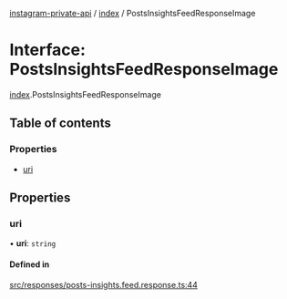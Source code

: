 [instagram-private-api](../../README.md) / [index](../../modules/index.md) / PostsInsightsFeedResponseImage

# Interface: PostsInsightsFeedResponseImage

[index](../../modules/index.md).PostsInsightsFeedResponseImage

## Table of contents

### Properties

- [uri](PostsInsightsFeedResponseImage.md#uri)

## Properties

### uri

• **uri**: `string`

#### Defined in

[src/responses/posts-insights.feed.response.ts:44](https://github.com/Nerixyz/instagram-private-api/blob/0e0721c/src/responses/posts-insights.feed.response.ts#L44)

